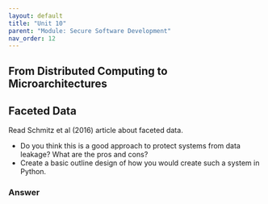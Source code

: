 ```yaml
---
layout: default
title: "Unit 10"
parent: "Module: Secure Software Development"
nav_order: 12
---
```

## From Distributed Computing to Microarchitectures

## Faceted Data
Read Schmitz et al (2016) article about faceted data.

- Do you think this is a good approach to protect systems from data leakage? What are the pros and cons?
- Create a basic outline design of how you would create such a system in Python. 

### Answer